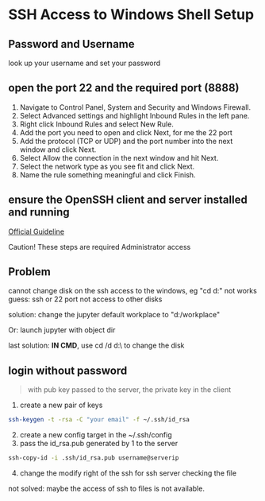 # SSH Access to Windows Shell Setup #

## Password and Username ##
look up your username and set your password

## open the port 22 and the required port (8888) ##

1. Navigate to Control Panel, System and Security and Windows Firewall.
2. Select Advanced settings and highlight Inbound Rules in the left pane.
3. Right click Inbound Rules and select New Rule.
4. Add the port you need to open and click Next, for me the 22 port
5. Add the protocol (TCP or UDP) and the port number into the next window and click Next.
6. Select Allow the connection in the next window and hit Next.
7. Select the network type as you see fit and click Next.
8. Name the rule something meaningful and click Finish.

## ensure the OpenSSH client and server installed and running ##

[Official Guideline](https://docs.microsoft.com/zh-cn/windows-server/administration/openssh/openssh_install_firstuse)

Caution! These steps are required Administrator access

## Problem ##

cannot change disk on the ssh access to the windows, eg "cd d:\" not works  
guess: ssh or 22 port not access to other disks

solution: change the jupyter default workplace to "d:/workplace"

Or: launch jupyter with object dir

last solution: **IN CMD**, use cd /d d:\ to change the disk

## login without password ##

> with pub key passed to the server, the private key in the client

1. create a new pair of keys
```bash
ssh-keygen -t -rsa -C "your email" -f ~/.ssh/id_rsa
```

2. create a new config target in the ~/.ssh/config
3. pass the id_rsa.pub generated by 1 to the server
```bash
ssh-copy-id -i .ssh/id_rsa.pub username@serverip
```
4. change the modify right of the ssh for ssh server checking the file

not solved: maybe the access of ssh to files is not available.
